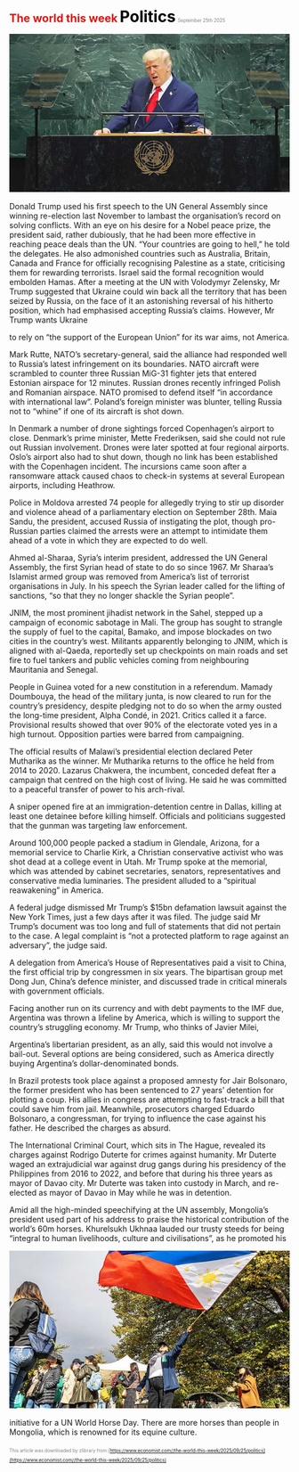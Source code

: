 <span style="color:#E3120B; font-size:14.9pt; font-weight:bold;">The world this week</span>
<span style="color:#000000; font-size:21.0pt; font-weight:bold;">Politics</span>
<span style="color:#808080; font-size:6.2pt;">September 25th 2025</span>

![](../images/001_Politics/p0007_img01.jpeg)

Donald Trump used his first speech to the UN General Assembly since winning re-election last November to lambast the organisation’s record on solving conflicts. With an eye on his desire for a Nobel peace prize, the president said, rather dubiously, that he had been more effective in reaching peace deals than the UN. “Your countries are going to hell,” he told the delegates. He also admonished countries such as Australia, Britain, Canada and France for officially recognising Palestine as a state, criticising them for rewarding terrorists. Israel said the formal recognition would embolden Hamas. After a meeting at the UN with Volodymyr Zelensky, Mr Trump suggested that Ukraine could win back all the territory that has been seized by Russia, on the face of it an astonishing reversal of his hitherto position, which had emphasised accepting Russia’s claims. However, Mr Trump wants Ukraine

to rely on “the support of the European Union” for its war aims, not America.

Mark Rutte, NATO’s secretary-general, said the alliance had responded well to Russia’s latest infringement on its boundaries. NATO aircraft were scrambled to counter three Russian MiG-31 fighter jets that entered Estonian airspace for 12 minutes. Russian drones recently infringed Polish and Romanian airspace. NATO promised to defend itself “in accordance with international law”. Poland’s foreign minister was blunter, telling Russia not to “whine” if one of its aircraft is shot down.

In Denmark a number of drone sightings forced Copenhagen’s airport to close. Denmark’s prime minister, Mette Frederiksen, said she could not rule out Russian involvement. Drones were later spotted at four regional airports. Oslo’s airport also had to shut down, though no link has been established with the Copenhagen incident. The incursions came soon after a ransomware attack caused chaos to check-in systems at several European airports, including Heathrow.

Police in Moldova arrested 74 people for allegedly trying to stir up disorder and violence ahead of a parliamentary election on September 28th. Maia Sandu, the president, accused Russia of instigating the plot, though pro- Russian parties claimed the arrests were an attempt to intimidate them ahead of a vote in which they are expected to do well.

Ahmed al-Sharaa, Syria’s interim president, addressed the UN General Assembly, the first Syrian head of state to do so since 1967. Mr Sharaa’s Islamist armed group was removed from America’s list of terrorist organisations in July. In his speech the Syrian leader called for the lifting of sanctions, “so that they no longer shackle the Syrian people”.

JNIM, the most prominent jihadist network in the Sahel, stepped up a campaign of economic sabotage in Mali. The group has sought to strangle the supply of fuel to the capital, Bamako, and impose blockades on two cities in the country’s west. Militants apparently belonging to JNIM, which is aligned with al-Qaeda, reportedly set up checkpoints on main roads and set fire to fuel tankers and public vehicles coming from neighbouring Mauritania and Senegal.

People in Guinea voted for a new constitution in a referendum. Mamady Doumbouya, the head of the military junta, is now cleared to run for the country’s presidency, despite pledging not to do so when the army ousted the long-time president, Alpha Condé, in 2021. Critics called it a farce. Provisional results showed that over 90% of the electorate voted yes in a high turnout. Opposition parties were barred from campaigning.

The official results of Malawi’s presidential election declared Peter Mutharika as the winner. Mr Mutharika returns to the office he held from 2014 to 2020. Lazarus Chakwera, the incumbent, conceded defeat fter a campaign that centred on the high cost of living. He said he was committed to a peaceful transfer of power to his arch-rival.

A sniper opened fire at an immigration-detention centre in Dallas, killing at least one detainee before killing himself. Officials and politicians suggested that the gunman was targeting law enforcement.

Around 100,000 people packed a stadium in Glendale, Arizona, for a memorial service to Charlie Kirk, a Christian conservative activist who was shot dead at a college event in Utah. Mr Trump spoke at the memorial, which was attended by cabinet secretaries, senators, representatives and conservative media luminaries. The president alluded to a “spiritual reawakening” in America.

A federal judge dismissed Mr Trump’s $15bn defamation lawsuit against the New York Times, just a few days after it was filed. The judge said Mr Trump’s document was too long and full of statements that did not pertain to the case. A legal complaint is “not a protected platform to rage against an adversary”, the judge said.

A delegation from America’s House of Representatives paid a visit to China, the first official trip by congressmen in six years. The bipartisan group met Dong Jun, China’s defence minister, and discussed trade in critical minerals with government officials.

Facing another run on its currency and with debt payments to the IMF due, Argentina was thrown a lifeline by America, which is willing to support the country’s struggling economy. Mr Trump, who thinks of Javier Milei,

Argentina’s libertarian president, as an ally, said this would not involve a bail-out. Several options are being considered, such as America directly buying Argentina’s dollar-denominated bonds.

In Brazil protests took place against a proposed amnesty for Jair Bolsonaro, the former president who has been sentenced to 27 years’ detention for plotting a coup. His allies in congress are attempting to fast-track a bill that could save him from jail. Meanwhile, prosecutors charged Eduardo Bolsonaro, a congressman, for trying to influence the case against his father. He described the charges as absurd.

The International Criminal Court, which sits in The Hague, revealed its charges against Rodrigo Duterte for crimes against humanity. Mr Duterte waged an extrajudicial war against drug gangs during his presidency of the Philippines from 2016 to 2022, and before that during his three years as mayor of Davao city. Mr Duterte was taken into custody in March, and re- elected as mayor of Davao in May while he was in detention.

Amid all the high-minded speechifying at the UN assembly, Mongolia’s president used part of his address to praise the historical contribution of the world’s 60m horses. Khurelsukh Ukhnaa lauded our trusty steeds for being “integral to human livelihoods, culture and civilisations”, as he promoted his

![](../images/001_Politics/p0010_img01.jpeg)

initiative for a UN World Horse Day. There are more horses than people in Mongolia, which is renowned for its equine culture.

<span style="color:#808080; font-size:6.2pt;">This article was downloaded by zlibrary from [https://www.economist.com//the-world-this-week/2025/09/25/politics](https://www.economist.com//the-world-this-week/2025/09/25/politics)</span>
